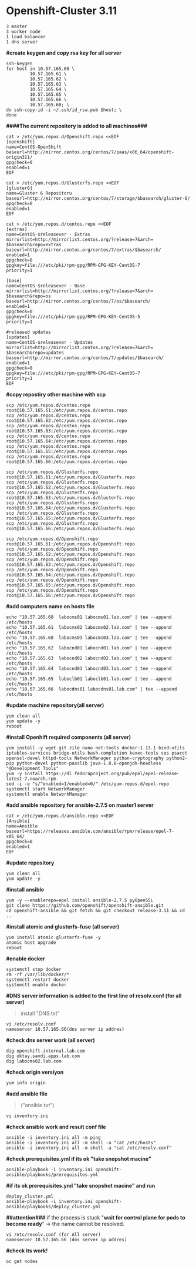 # Openshift-Cluster 3.11

    3 master
    3 worker node
    1 load balancer
    1 dns server


**#create keygen and copy rsa key for all server**

    ssh-keygen
    for host in 10.57.165.60 \
             10.57.165.61 \
    		 10.57.165.62 \
    		 10.57.165.63 \
    		 10.57.165.64 \
    		 10.57.165.65 \
    		 10.57.165.66 \
             10.57.165.68; \
    do ssh-copy-id -i ~/.ssh/id_rsa.pub $host; \
    done

**####The current repository is added to all machines###**	

    cat > /etc/yum.repos.d/Openshift.repo <<EOF
    [openshift]
    name=CentOS-OpenShift
    baseurl=http://mirror.centos.org/centos/7/paas/x86_64/openshift-origin311/
    gpgcheck=0
    enabled=1
    EOF

    cat > /etc/yum.repos.d/Glusterfs.repo <<EOF
    [gluster6]
    name=Gluster 6 Repositoru
    baseurl=http://mirror.centos.org/centos/7/storage/$basearch/gluster-6/
    gpgcheck=0
    enabled=1
    EOF

    cat > /etc/yum.repos.d/centos.repo <<EOF
    [extras]
    name=CentOS-$releasever - Extras
    mirrorlist=http://mirrorlist.centos.org/?release=7&arch=
    $basearch&repo=extras
    baseurl=http://mirror.centos.org/centos/7/extras/$basearch/
    enabled=1
    gpgcheck=0
    gpgkey=file:///etc/pki/rpm-gpg/RPM-GPG-KEY-CentOS-7
    priority=1
    
    [base]
    name=CentOS-$releasever - Base
    mirrorlist=http://mirrorlist.centos.org/?release=7&arch=
    $basearch&repo=os
    baseurl=http://mirror.centos.org/centos/7/os/$basearch/
    enabled=1
    gpgcheck=0
    gpgkey=file:///etc/pki/rpm-gpg/RPM-GPG-KEY-CentOS-5
    priority=1
    
    #released updates
    [updates]
    name=CentOS-$releasever - Updates
    mirrorlist=http://mirrorlist.centos.org/?release=7&arch=
    $basearch&repo=updates
    baseurl=http://mirror.centos.org/centos/7/updates/$basearch/
    enabled=1
    gpgcheck=0
    gpgkey=file:///etc/pki/rpm-gpg/RPM-GPG-KEY-CentOS-7
    priority=1
    EOF

**#copy repostiry other machine with scp**

    scp /etc/yum.repos.d/centos.repo root@10.57.165.61:/etc/yum.repos.d/centos.repo
    scp /etc/yum.repos.d/centos.repo root@10.57.165.62:/etc/yum.repos.d/centos.repo
    scp /etc/yum.repos.d/centos.repo root@10.57.165.63:/etc/yum.repos.d/centos.repo
    scp /etc/yum.repos.d/centos.repo root@10.57.165.64:/etc/yum.repos.d/centos.repo
    scp /etc/yum.repos.d/centos.repo root@10.57.165.65:/etc/yum.repos.d/centos.repo
    scp /etc/yum.repos.d/centos.repo root@10.57.165.66:/etc/yum.repos.d/centos.repo
    
    scp /etc/yum.repos.d/Glusterfs.repo root@10.57.165.61:/etc/yum.repos.d/Glusterfs.repo
    scp /etc/yum.repos.d/Glusterfs.repo root@10.57.165.62:/etc/yum.repos.d/Glusterfs.repo
    scp /etc/yum.repos.d/Glusterfs.repo root@10.57.165.63:/etc/yum.repos.d/Glusterfs.repo
    scp /etc/yum.repos.d/Glusterfs.repo root@10.57.165.64:/etc/yum.repos.d/Glusterfs.repo
    scp /etc/yum.repos.d/Glusterfs.repo root@10.57.165.65:/etc/yum.repos.d/Glusterfs.repo
    scp /etc/yum.repos.d/Glusterfs.repo root@10.57.165.66:/etc/yum.repos.d/Glusterfs.repo
    
    scp /etc/yum.repos.d/Openshift.repo root@10.57.165.61:/etc/yum.repos.d/Openshift.repo
    scp /etc/yum.repos.d/Openshift.repo root@10.57.165.62:/etc/yum.repos.d/Openshift.repo
    scp /etc/yum.repos.d/Openshift.repo root@10.57.165.63:/etc/yum.repos.d/Openshift.repo
    scp /etc/yum.repos.d/Openshift.repo root@10.57.165.64:/etc/yum.repos.d/Openshift.repo
    scp /etc/yum.repos.d/Openshift.repo root@10.57.165.65:/etc/yum.repos.d/Openshift.repo
    scp /etc/yum.repos.d/Openshift.repo root@10.57.165.66:/etc/yum.repos.d/Openshift.repo

**#add computers name on hosts file**

    echo "10.57.165.60  labocms01 labocms01.lab.com" | tee --append /etc/hosts
    echo "10.57.165.61  labocms02 labocms02.lab.com" | tee --append /etc/hosts
    echo "10.57.165.68  labocms03 labocms03.lab.com" | tee --append /etc/hosts
    echo "10.57.165.62  labocnd01 labocnd01.lab.com" | tee --append /etc/hosts
    echo "10.57.165.63  labocnd02 labocnd02.lab.com" | tee --append /etc/hosts
    echo "10.57.165.64  labocnd03 labocnd03.lab.com" | tee --append /etc/hosts
    echo "10.57.165.65  laboclb01 laboclb01.lab.com" | tee --append /etc/hosts
    echo "10.57.165.66  labocdns01 labocdns01.lab.com" | tee --append /etc/hosts

**#update machine repository(all server)**

    yum clean all
    yum update -y
    reboot

**#install Openhift required components (all server)**

    yum install -y wget git zile nano net-tools docker-1.13.1 bind-utils iptables-services bridge-utils bash-completion kexec-tools sos psacct openssl-devel httpd-tools NetworkManager python-cryptography python2-pip python-devel python-passlib java-1.8.0-openjdk-headless "@Development Tools"
    yum -y install https://dl.fedoraproject.org/pub/epel/epel-release-latest-7.noarch.rpm
    sed -i -e "s/^enabled=1/enabled=0/" /etc/yum.repos.d/epel.repo
    systemctl start NetworkManager
    systemctl enable NetworkManager

**#add ansible repository for ansible-2.7.5 on master1 server**

    cat > /etc/yum.repos.d/ansible.repo <<EOF
    [Ansible]
    name=Ansible
    baseurl=https://releases.ansible.com/ansible/rpm/release/epel-7-x86_64/
    gpgcheck=0
    enabled=1
    EOF
**#update repository**

    yum clean all
    yum update -y

**#install ansible**

    yum -y --enablerepo=epel install ansible-2.7.5 pyOpenSSL
    git clone https://github.com/openshift/openshift-ansible.git
    cd openshift-ansible && git fetch && git checkout release-3.11 && cd ..

**#install atomic and glusterfs-fuse (all server)**

    yum install atomic glusterfs-fuse -y
    atomic host upgrade
    reboot

**#enable docker**

    systemctl stop docker
    rm -rf /var/lib/docker/*
    systemctl restart docker
    systemctl enable docker

**#DNS server information is added to the first line of resolv.conf (for all server)**

> install "DNS.txt"

    vi /etc/resolv.conf
    nameserver 10.57.165.66(dns server ip addres)

**#check dns server work (all server)**

    dig openshift-internal.lab.com
    dig oktay.savdi.apps.lab.com
    dig labocms02.lab.com

**#check origin versiyon**

    yum info origin	

**#add ansible file**

> ("ansible.txt")

    vi inventory.ini

**#check ansible work and result conf file**

    ansible -i inventory.ini all -m ping
    ansible -i inventory.ini all -m shell -a "cat /etc/hosts"
    ansible -i inventory.ini all -m shell -a "cat /etc/resolv.conf"	

**#check 	prerequisites.yml if its ok "take snopshot macine"** 

    ansible-playbook -i inventory.ini openshift-ansible/playbooks/prerequisites.yml

**#if its ok prerequisites.yml "take snopshot macine" and run** 

    deploy_cluster.yml
    ansible-playbook -i inventory.ini openshift-ansible/playbooks/deploy_cluster.yml

**##attention###**
if the process is stuck "**wait for control plane for pods to become ready**" -> the name cannot be resolved.

    vi /etc/resolv.conf (for All server)
    nameserver 10.57.165.66 (dns server ip addres)

**#check its work!**

    oc get nodes
